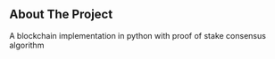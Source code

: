 <!-- ABOUT THE PROJECT -->
## About The Project
A blockchain implementation in python with proof of stake consensus algorithm